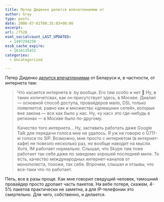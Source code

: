 ```yaml
---
title: Петер Диденко делится впечатлениями от
author: Gray
type: posts
date: 2006-07-01T08:35:03+00:00
excerpt:
url: /7528
esml_socialcount_LAST_UPDATED:
  - 1497294256
essb_cache_expire:
  - 1616135452
categories:
  - Uncategorized

---
```








Петер Диденко <a href="http://www.kip.ru/realtime/2006/06/__3.html" target="_blank">делится впечатлениями</a> от Беларуси и, в частности, от интернета там:

> Что касается интернета в .by вообще. Его там особо и нет 🙂 Ну, в таких количетсвах, как он присутствует здесь, в Москве. Диалап &#8212; основной способ доступа, провайдеров мало, DSL только появляется, равно как и множество &#171;домашних сетей&#187;, которые вне закона &#8212; все как было у нас. Ну, &#171;у нас&#187; это где-нибудь в регионах &#8212; в Москве было по-другому.
> 
> Качество того интернета&#8230; Ну, заставить работать даже Google Talk для передачи голоса мне не удалось. Я уж не говорю о G711-м голосе по SIP. Возможно, мне просто с интернетом (в интернет-кафе) не повезло несколько раз, но вообще наводит на мысли. Хотя, IM работает нормально. Слышал, что Skype там тоже работает так себе даже по заведомо хорошей последней миле. То есть, качество международных интернет-каналов от монополиста, похоже, так себе. Впрочем, слышал и отзывы, что все-таки что-то работает.

Петь, все в разы проще. Как мне говорил сведущий человек, тамошний провайдер просто дропает часть пакетов. На вебе потеря, скажем, 4-5% пакетов практически не заметна, а для IP-телефонии это смертельно. Для чего, собственно, и делается.